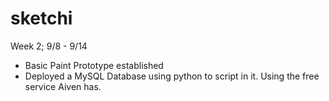 # sketchi

Week 2;  9/8 - 9/14
- Basic Paint Prototype established
- Deployed a MySQL Database using python to script in it. Using the free service Aiven has.
